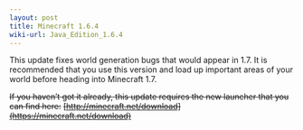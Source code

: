 ```yaml
---
layout: post
title: Minecraft 1.6.4
wiki-url: Java_Edition_1.6.4
---
```


This update fixes world generation bugs that would appear in 1.7.
It is recommended that you use this version and load up important areas of your world before heading into Minecraft 1.7.

~~If you haven’t got it already, this update requires the new launcher that you can find here:~~
~~[http://minecraft.net/download](https://minecraft.net/download)~~
